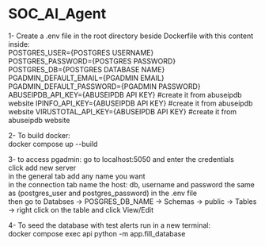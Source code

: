 # SOC_AI_Agent

1- Create a .env file in the root directory beside Dockerfile with this content inside:  
    POSTGRES_USER={POSTGRES USERNAME}  
    POSTGRES_PASSWORD={POSTGRES PASSWORD}  
    POSTGRES_DB={POSTGRES DATABASE NAME}  
    PGADMIN_DEFAULT_EMAIL={PGADMIN EMAIL}  
    PGADMIN_DEFAULT_PASSWORD={PGADMIN PASSWORD}  
    ABUSEIPDB_API_KEY={ABUSEIPDB API KEY}   #create it from abuseipdb website
    IPINFO_API_KEY={ABUSEIPDB API KEY}   #create it from abuseipdb website
    VIRUSTOTAL_API_KEY={ABUSEIPDB API KEY}   #create it from abuseipdb website

2- To build docker:  
docker compose up --build       
      

3- to access pgadmin: go to localhost:5050 and enter the credentials  
click add new server  
 in the general tab add any name you want  
 in the connection tab name the host: db, username and password the same as (postgres_user and postgres_password) in the .env file  
then go to Databses -> POSGRES_DB_NAME -> Schemas -> public -> Tables -> right click on the table and click View/Edit  
  
    
4- To seed the database with test alerts run in a new terminal:  
docker compose exec api python -m app.fill_database


